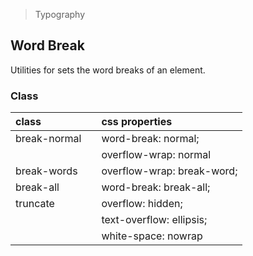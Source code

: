 > Typography

## Word Break

Utilities for sets the word breaks of an element.

### Class

| class |   | css properties |
|:--|:--|:--|
| break-normal |  | word-break: normal; |
|  |  | overflow-wrap: normal |
| break-words |  | overflow-wrap: break-word; |
| break-all |  | word-break: break-all; 
| truncate |  | overflow: hidden; |
|  |  | text-overflow: ellipsis; |
|  |  | white-space: nowrap |
